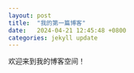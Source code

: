 ```yaml
---
layout: post
title:  "我的第一篇博客"
date:   2024-04-21 12:45:48 +0800
categories: jekyll update
---
```

欢迎来到我的博客空间！




